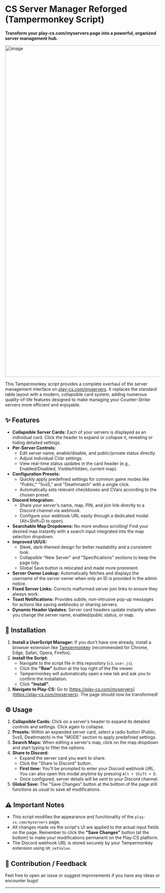 # CS Server Manager Reforged (Tampermonkey Script)

**Transform your play-cs.com/myservers page into a powerful, organized server management hub.**

<img width="1920" height="1080" alt="image" src="https://github.com/user-attachments/assets/f19ab61f-243f-4d51-9d41-0cea29130153" />


This Tampermonkey script provides a complete overhaul of the server management interface on [play-cs.com/myservers](https://play-cs.com/myservers). It replaces the standard table layout with a modern, collapsible card system, adding numerous quality-of-life features designed to make managing your Counter-Strike servers more efficient and enjoyable.

## ✨ Features

*   **Collapsible Server Cards:** Each of your servers is displayed as an individual card. Click the header to expand or collapse it, revealing or hiding detailed settings.
*   **Per-Server Controls:**
    *   Edit server name, enable/disable, and public/private status directly.
    *   Adjust individual CVar settings.
    *   View real-time status updates in the card header (e.g., Enabled/Disabled, Visible/Hidden, current map).
*   **Configuration Presets:**
    *   Quickly apply predefined settings for common game modes like "Public," "5vs5," and "Deathmatch" with a single click.
    *   Automatically sets relevant checkboxes and CVars according to the chosen preset.
*   **Discord Integration:**
    *   Share your server's name, map, PIN, and join link directly to a Discord channel via webhook.
    *   Configure your webhook URL easily through a dedicated modal (Alt+Shift+D to open).
*   **Searchable Map Dropdowns:** No more endless scrolling! Find your desired map instantly with a search input integrated into the map selection dropdown.
*   **Improved UI/UX:**
    *   Sleek, dark-themed design for better readability and a consistent look.
    *   Collapsible "New Server" and "Specifications" sections to keep the page tidy.
    *   Global Save button is relocated and made more prominent.
*   **Server Owner Lookup:** Automatically fetches and displays the username of the server owner when only an ID is provided in the admin notice.
*   **Fixed Server Links:** Corrects malformed server join links to ensure they always work.
*   **Toast Notifications:** Provides subtle, non-intrusive pop-up messages for actions like saving webhooks or sharing servers.
*   **Dynamic Header Updates:** Server card headers update instantly when you change the server name, enabled/public status, or map.

## 🚀 Installation

1.  **Install a UserScript Manager:** If you don't have one already, install a browser extension like [Tampermonkey](https://www.tampermonkey.net/) (recommended for Chrome, Edge, Safari, Opera, Firefox).
2.  **install the Script:**
    *   Navigate to the script file in this repository (`v3.user.js`).
    *   Click the **"Raw"** button at the top right of the file viewer.
    *   Tampermonkey will automatically open a new tab and ask you to confirm the installation.
    *   Click **"Install"**.
3.  **Navigate to Play-CS:** Go to [https://play-cs.com/myservers](https://play-cs.com/myservers). The page should now be transformed!

## ⚙️ Usage

1.  **Collapsible Cards:** Click on a server's header to expand its detailed controls and settings. Click again to collapse.
2.  **Presets:** Within an expanded server card, select a radio button (Public, 5vs5, Deathmatch) in the "MODE" section to apply predefined settings.
3.  **Search Maps:** When editing a server's map, click on the map dropdown and start typing to filter the options.
4.  **Share to Discord:**
    *   Expand the server card you want to share.
    *   Click the "Share to Discord" button.
    *   **First time:** You'll be prompted to enter your Discord webhook URL. You can also open this modal anytime by pressing `Alt + Shift + D`.
    *   Once configured, server details will be sent to your Discord channel.
5.  **Global Save:** The "Save Changes" button at the bottom of the page still functions as usual to save all modifications.

## ⚠️ Important Notes

*   This script modifies the appearance and functionality of the `play-cs.com/myservers` page.
*   All changes made via the script's UI are applied to the actual input fields on the page. Remember to click the **"Save Changes"** button (at the bottom) to make your modifications permanent on the Play-CS platform.
*   The Discord webhook URL is stored securely by your Tampermonkey extension using `GM_setValue`.

## 🤝 Contribution / Feedback

Feel free to open an issue or suggest improvements if you have any ideas or encounter bugs!

---
